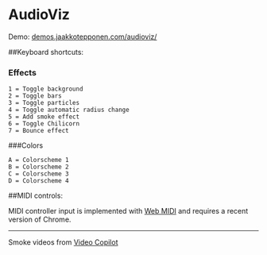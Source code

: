 # AudioViz

Demo:
[demos.jaakkotepponen.com/audioviz/](http://demos.jaakkotepponen.com/audioviz/)

##Keyboard shortcuts:

### Effects
```
1 = Toggle background
2 = Toggle bars
3 = Toggle particles
4 = Toggle automatic radius change
5 = Add smoke effect
6 = Toggle Chilicorn
7 = Bounce effect
```

###Colors
```
A = Colorscheme 1
B = Colorscheme 2
C = Colorscheme 3
D = Colorscheme 4
```

##MIDI controls:

MIDI controller input is implemented with [Web MIDI](https://webaudio.github.io/web-midi-api/) and requires a recent version of Chrome.

---

Smoke videos from [Video Copilot](http://www.videocopilot.net/blog/2011/12/new-tutorial-and-free-stock-footage/)

